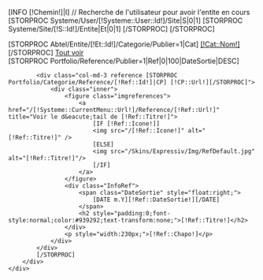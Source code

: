 [INFO [!Chemin!]|I]
// Recherche de l'utilisateur pour avoir l'entite en cours
[STORPROC Systeme/User/[!Systeme::User::Id!]/Site|S|0|1]
	[STORPROC Systeme/Site/[!S::Id!]/Entite|Et|0|1]	[/STORPROC]
[/STORPROC]

<div class="container">
	<div class="row">
		<nav id="navmenuhaut">
			[STORPROC Abtel/Entite/[!Et::Id!]/Categorie/Publier=1|Cat]
			<a href="#" class="amenuhaut" data-ref=".[!Cat::Url!]">[!Cat::Nom!]</a>
			[/STORPROC]
			<a href="#" class="amenuhaut encours" data-ref="*">Tout voir</a>
		</nav>
		<div id="referenceContainer">
			[STORPROC Portfolio/Reference/Publier=1|Ref|0|100|DateSortie|DESC]

			<div class="col-md-3 reference [STORPROC Portfolio/Categorie/Reference/[!Ref::Id!]|CP] [!CP::Url!][/STORPROC]">
				<div class="inner">
					<figure class="imgreferences">
						<a href="/[!Systeme::CurrentMenu::Url!]/Reference/[!Ref::Url!]" title="Voir le d&eacute;tail de [!Ref::Titre!]">
							[IF [!Ref::Icone!]]
							<img src="/[!Ref::Icone!]" alt="[!Ref::Titre!]" />
							[ELSE]
							<img src="/Skins/Expressiv/Img/RefDefault.jpg" alt="[!Ref::Titre!]"/>
							[/IF]
						</a>
					</figure>
					<div class="InfoRef">
						<span class="DateSortie" style="float:right;">
							[DATE m.Y][!Ref::DateSortie!][/DATE]
						</span>
						<h2 style="padding:0;font-style:normal;color:#939292;text-transform:none;">[!Ref::Titre!]</h2>
					</div>
					<p style="width:230px;">[!Ref::Chapo!]</p>
				</div>
			</div>
			[/STORPROC]
		</div>
	</div>
</div>

<script type="text/javascript">
    // init Isotope
    var iso = $('#referenceContainer').isotope({
        // options
    });
    // filter items on button click
    $('#navmenuhaut').on( 'click', 'a', function(e) {
        e.stopPropagation();
        e.preventDefault();
        var filterValue = $(this).attr('data-ref');
        iso.isotope({ filter: filterValue });

        $(this).addClass('encours');
        $(this).siblings('a').removeClass('encours');
    });
</script>